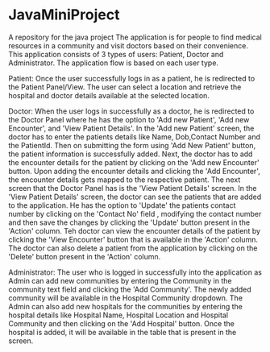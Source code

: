 # JavaMiniProject
A repository for the java project
The application is for people to find medical resources in a community and visit doctors based on their convenience. This application consists of 3 types of users: Patient, Doctor and Administrator. The application flow is based on each user type.

Patient:
Once the user successfully logs in as a patient, he is redirected to the Patient Panel/View. The user can select a location and retrieve the hospital and doctor details available at the selected location. 

Doctor:
When the user logs in successfully as a doctor, he is redirected to the Doctor Panel where he has the option to 'Add new Patient', 'Add new Encounter', and 'View Patient Details'. In the 'Add new Patient' screen, the doctor has to enter the patients details like Name, Dob,Contact Number and the PatientId. Then on submitting the form using 'Add New Patient' button, the patient information is successfully added. Next, the doctor has to add the encounter details for the patient by clicking on the 'Add new Encounter' button. Upon adding the encounter details and clicking the 'Add Encounter', the encounter details gets mapped to the respective patient. The next screen that the Doctor Panel has is the 'View Patient Details' screen. In the 'View Patient Details' screen, the doctor can see the patients that are added to the application. He has the option to 'Update' the patients contact number by clicking on the 'Contact No' field , modifying the contact number and then save the changes by clicking the 'Update' button present in the 'Action' column. Teh doctor can view the encounter details of the patient by clicking the  'View Encounter' button that is available in the 'Action' column. The doctor can also delete a patient from the application by clicking on the 'Delete' button present in the 'Action' column.

Administrator:
The user who is logged in successfully into the application as Admin can add new communities by entering the Community in the community text field and clicking the 'Add Community'. The newly added community will be available in the Hospital Community dropdown. The Admin can also add new hospitals for the communities by entering the hospital details like Hospital Name, Hospital Location and Hospital Community and then clicking on the 'Add Hospital' button. Once the hospital is added, it will be available in the table that is present in the screen. 

